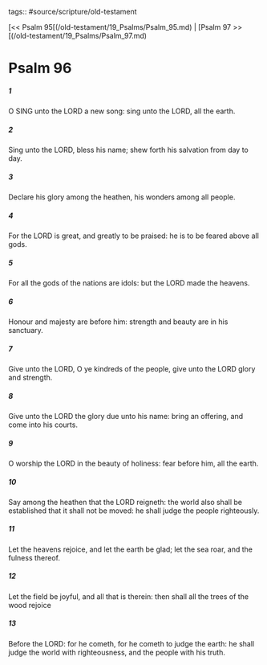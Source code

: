 tags:: #source/scripture/old-testament

[<< Psalm 95[(/old-testament/19_Psalms/Psalm_95.md) | [Psalm 97 >>[(/old-testament/19_Psalms/Psalm_97.md)

# Psalm 96

##### 1

O SING unto the LORD a new song: sing unto the LORD, all the earth.

##### 2

Sing unto the LORD, bless his name; shew forth his salvation from day to day.

##### 3

Declare his glory among the heathen, his wonders among all people.

##### 4

For the LORD is great, and greatly to be praised: he is to be feared above all gods.

##### 5

For all the gods of the nations are idols: but the LORD made the heavens.

##### 6

Honour and majesty are before him: strength and beauty are in his sanctuary.

##### 7

Give unto the LORD, O ye kindreds of the people, give unto the LORD glory and strength.

##### 8

Give unto the LORD the glory due unto his name: bring an offering, and come into his courts.

##### 9

O worship the LORD in the beauty of holiness: fear before him, all the earth.

##### 10

Say among the heathen that the LORD reigneth: the world also shall be established that it shall not be moved: he shall judge the people righteously.

##### 11

Let the heavens rejoice, and let the earth be glad; let the sea roar, and the fulness thereof.

##### 12

Let the field be joyful, and all that is therein: then shall all the trees of the wood rejoice

##### 13

Before the LORD: for he cometh, for he cometh to judge the earth: he shall judge the world with righteousness, and the people with his truth.

